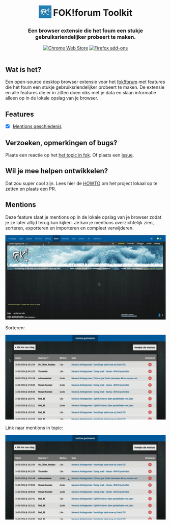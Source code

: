<h1 align="center">
<sub>
<img src="public/icons/128.png" width-"40" height="40">
</sub>
FOK!forum Toolkit
</h1>
<h3 align="center">Een browser extensie die het foum een stukje gebruiksriendelijker probeert te maken.</h3>
<p align="center">
  <a href="https://chromewebstore.google.com/detail/fokforum-toolkit/aeicidhhmkkbadjpbhnfbnpbokomepfh?hl=nl">
    <picture>
      <source srcset="https://i.imgur.com/XBIE9pk.png" media="(prefers-color-scheme: dark)">
      <img height="58" src="https://i.imgur.com/oGxig2F.png" alt="Chrome Web Store"></picture></a>
  <a href="https://addons.mozilla.org/en-US/firefox/addon/fok-forum-toolkit/">
    <picture>
      <source srcset="https://i.imgur.com/ZluoP7T.png" media="(prefers-color-scheme: dark)">
      <img height="58" src="https://i.imgur.com/4PobQqE.png" alt="Firefox add-ons"></picture></a>
  <br><br>
</p>

## Wat is het?

Een open-source desktop browser extensie voor het [fok!forum](https://forum.fok.nl/) met features die het foum een stukje gebruiksriendelijker probeert te maken. De extensie en alle features die er in zitten doen niks met je data en slaan informatie alleen op in de lokale opslag van je browser.

## Features

- [x] [Mentions geschiedenis](#mentions)

## Verzoeken, opmerkingen of bugs?

Plaats een reactie op het [het topic in fok](https://forum.fok.nl/topic/2702870/fok-forum-toolkit-browser-extensie.html). Of plaats een [issue](https://github.com/Golannnnn/fok_toolkit/issues).

## Wil je mee helpen ontwikkelen?

Dat zou super cool zijn. Lees hier de [HOWTO](./HOWTO.md) om het project lokaal op te zetten en plaats een PR.

## Mentions

Deze feature slaat je mentions op in de lokale opslag van je browser zodat je ze later altijd terug kan kijken. Je kan je mentions overzichtelijk zien, sorteren, exporteren en importeren en compleet verwijderen.

![mentions gif 1](public/readme/mentions_page.gif)

Sorteren:

![mentions gif 2](public/readme/mentions_sort.gif)

Link naar mentions in topic:

![mentions gif 3](public/readme/mentions_link.gif)
